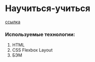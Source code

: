 # Научиться-учиться

[ссылка](https://aleksandrdronov.github.io/how-to-learn/)

### Используемые технологии:
1. HTML
2. CSS Flexbox Layout
3. БЭМ

